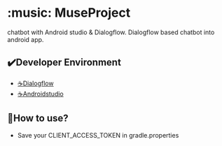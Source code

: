 # :music: MuseProject

chatbot with Android studio & Dialogflow.
Dialogflow based chatbot into android app.

## :heavy_check_mark:Developer Environment

  - [:coffee:Dialogflow]()
  - [:coffee:Androidstudio]()

## :speech_balloon:How to use?
    
- Save your CLIENT_ACCESS_TOKEN in gradle.properties
